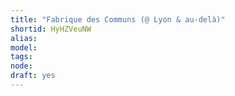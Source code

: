 ```yaml
---
title: "Fabrique des Communs (@ Lyon & au-delà)"
shortid: HyHZVeuNW
alias: 
model: 
tags: 
node: 
draft: yes
--- 
```

 